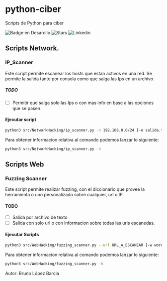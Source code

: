# python-ciber

Scripts de Python para ciber

![Badge en Desarollo](https://img.shields.io/badge/STATUS-EN%20DESAROLLO-green)
![Stars](https://img.shields.io/github/stars/brunolopezbarcia/python-ciber?style=social)
![Linkedin](https://img.shields.io/twitter/url?label=Linkedin&logo=data%3Aimage%2Fpng%3Bbase64%2CiVBORw0KGgoAAAANSUhEUgAAALEAAACxCAMAAAC896z3AAAAY1BMVEUCdLP%2F%2F%2F8BdLMAaa6kxN0AZq0AbbCwyuF5qc4AcrK80%2BUQebfk7fUAa6%2Bgw9zw%2BPs9frhHir7L3ez4%2B%2F3a5vFgmMVMkMGOtNQwg7vr8veEsdIAYqubvtrR4u4wf7nB2OhqoMkthFrzAAAFOklEQVR4nO3d65KjKhAAYISktVXWo8ZrjPr%2BT7kak0yiwkziqLCH%2FuHuVIl81UW8AAqx7hEUjWurGW5UBA8nuf17qVJ%2BVDcgrS4v4qCqOSAhlJDb5um%2F3%2F39xq4fF0WAugq%2BxH4KuEG1y4oiT%2F272Pc43ajaJUUp9%2FxBXIR8u2oXFeVpcRVnQDURU8h6ceThptUuKYpeZJE4YxtXu6Qoy2JS5KiRGPOCnNjm1S4pyk7EPWolPrrE1kxsk4NmreJgxEZsxEZsxEa8orh7LgTePwpqIe6eCM%2BQtk6b1EeGlKou7rzgREUQd1H4lcfuiVZWDHVmPUdz7ydQVEx5crJeIyjJ%2BJlFITE9O4E1CZvgu9VsJabciadgy3JBUTGFdhbcZZl92kW3rhjrcRt%2BRMuVFPM%2FIrB1qlFBMUEh2LIqoOqJWSURX2pUT3z0JWIrUU%2BM%2Bcyp%2BCtKUE4M8%2Bfie7jqiVkmA1sXBcWyH55l%2BdyIF4t5KW3HkXpi4U3FELZ6Yqx1O7vR80UCDkL1riCEOxJx4y2qdh0xQiEEx46Kd0KUl0Lxhap4t9ltG1GKQ1hW7VpiCAW3byVbWO1aYgrp7Bmuup6LVRR35Hya5TiDxdWuJu7Inj1Ksx9O9ldJ3D1QQ%2Bs%2BXa6jzINfqHZNMUHupaXbN44iqpL6MZlIXTHpryWcQbfhgNdrs%2Fpi2gf2m9%2BqdnXxr1drxEZsxPuIKdVGTPuxwVtwGM7wKouRHb20zapDH1XmtKHHGOAbh5KOKnSHF80GHu8qmrrMngZ5%2BqFMr2xO%2Fte9VRz4p6hKj0fEn7YS6ahC%2BkcUzuszCHqZYMeyxttefWtwBMMUsR0i%2FHCeoEwM4ofpho3EoodYP7yJEfJM1iF9Ka83WauJXT4SizCnmxhZKRwGukXUvk4y30l8yzH3XGmf2DXiA0dFxMhbcdfHcxQ1KCFGkHeTPpPT0eTtXcRvgK%2BvIOwvFgxuiwrU3wwgry9m8n7oSVzY3mL82Y%2FuKzK27%2Fm4dt8E3399u4nf%2BNU9Do6yO6O1xZ9EnHyd4vQQW7Z2YougbuKK6Sb2%2B9cntBLHOWgm7q8imokbmM4OVVv8mOu1r7hwM8dpW6e0v73VKJLpSMDm4ibt510jXjeJbMzb6sdk%2Bd7iS3KGoc%2B8779COJfyPFfC%2FouNxAePv45jU5ZIyTaZzHLeVGxPXx6nPJGVuM8t2EkcjfpOrlt6lk1EOtV75rhI52dYg2SSTBHuKT6AQCxJcryn%2BOUp6LkqnB%2BnHyLZUdwcp4ceNp5o%2FkYX7Y5ihwnEFA6SUrCf2BN2%2F8kms5b7iYOz8EMTILmK7ChuzjOHHjY4M9%2FkHtl%2B4oqJxZ64F7zaT%2Fw6ZPIqRiXFqVhMufj0tqM4lAxuSMR%2FuJJiJu5G3E8c%2FyfLsYriQEPx3KGN2LQK3cQmxybHU7HJscnxvyA2rcLkeCo2OTY5%2FhfEplWYHE%2FFJscmx1OxybERT8WmVZgcT8UmxybHU7HJsRFPxaZVmBxPxSbHK78DacWyHDPxSPrhEzHmjiiS11mNSFvhrkSSY0yExdJP5mI9v9k8ivFLzlS4p%2FTlUWkNH4iH71bMx893nT%2F0bSOr4RPxT%2F%2FetKgRG7ERG7ERG%2FH%2FSGxrJrZJo9kKU42G644VoVZru4UFsTKukZhnFum%2F1K6NGOtLvw7k%2BPuZ6oopr64rVwZJ%2F%2BPTQExZEg%2FrmRY502I9U5b3vQzXNWOLRIc1Y2H4yM%2BwLm9c5aqvy8vzangN6r728alKYaV1i38jIK3ur7uQR8dRUERarC%2F9F75arD6DpTYaAAAAAElFTkSuQmCC&style=social&url=https%3A%2F%2Fes.linkedin.com%2Fin%2Fbruno-l%25C3%25B3pez-barcia)

## Scripts Network.

### IP_Scanner

Este script permite escanear los hosts que estan activos en una red. Se permite la salida tanto por consola como que
salga las Ips en un archivo.

##### TODO

* [ ]  Permitir que salga solo las Ips o con mas info en base a las opciones que se pasen.

#### Ejecutar script

```bash
python3 src/NetworkHacking/ip_scanner.py -n 192.168.0.0/24 [-o salida.txt] 
```

Para obtener informacion relativa al comando podemos lanzar lo siguiente:

```bash
python3 src/NetworkHacking/ip_scanner.py -h
```

## Scripts Web

### Fuzzing Scanner

Este script permite realizar fuzzing, con el diccionario que provee la herramienta o uno personalizado sobre cualquier, url o IP.

#### TODO

* [ ]  Salida por archivo de texto
* [ ]  Salida con solo url o con informacion sobre todas las urls escanedas.

#### Ejecutar Scripts

```bash
python3 src/WebHacking/fuzzing_scanner.py --url URL_A_ESCANEAR [-w wordlist]
```

Para obtener informacion relativa al comando podemos lanzar lo siguiente:

```bash
python3 src/WebHacking/fuzzing_scanner.py -h
```

Autor: Bruno López Barcia
